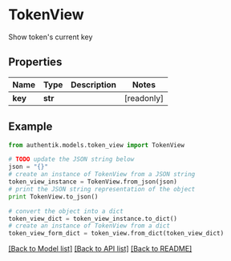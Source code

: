 # TokenView

Show token's current key

## Properties
Name | Type | Description | Notes
------------ | ------------- | ------------- | -------------
**key** | **str** |  | [readonly] 

## Example

```python
from authentik.models.token_view import TokenView

# TODO update the JSON string below
json = "{}"
# create an instance of TokenView from a JSON string
token_view_instance = TokenView.from_json(json)
# print the JSON string representation of the object
print TokenView.to_json()

# convert the object into a dict
token_view_dict = token_view_instance.to_dict()
# create an instance of TokenView from a dict
token_view_form_dict = token_view.from_dict(token_view_dict)
```
[[Back to Model list]](../README.md#documentation-for-models) [[Back to API list]](../README.md#documentation-for-api-endpoints) [[Back to README]](../README.md)


